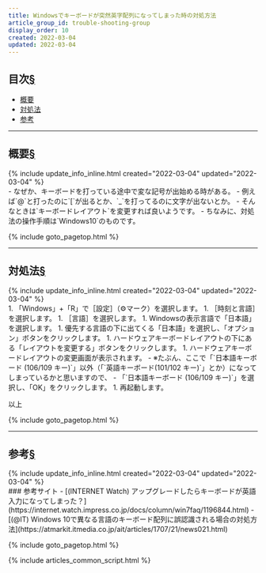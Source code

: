 ```yaml
---
title: Windowsでキーボードが突然英字配列になってしまった時の対処方法
article_group_id: trouble-shooting-group
display_order: 10
created: 2022-03-04
updated: 2022-03-04
---
```


## <a name="index">目次</a><a class="heading-anchor-permalink" href="#目次">§</a>

<ul id="index_ul">
<li><a href="#概要">概要</a></li>
<li><a href="#対処法">対処法</a></li>
<li><a href="#参考">参考</a></li>
</ul>

* * *
## <a name="概要">概要</a><a class="heading-anchor-permalink" href="#概要">§</a>
<div class="chapter-updated">{% include update_info_inline.html created="2022-03-04" updated="2022-03-04" %}</div>
- なぜか、キーボードを打っている途中で変な記号が出始める時がある。
  - 例えば`@`と打ったのに`[`が出るとか、`_`を打ってるのに文字が出ないとか。
- そんなときは`キーボードレイアウト`を変更すれば良いようです。
- ちなみに、対処法の操作手順は`Windows10`のものです。

{% include goto_pagetop.html %}

* * *
## <a name="対処法">対処法</a><a class="heading-anchor-permalink" href="#対処法">§</a>
<div class="chapter-updated">{% include update_info_inline.html created="2022-03-04" updated="2022-03-04" %}</div>
1. 「Windows」+「R」で［設定］（⚙マーク）を選択します。
1. ［時刻と言語］を選択します。
1. ［言語］を選択します。
1. Windowsの表示言語で「日本語」を選択します。
1. 優先する言語の下に出てくる「日本語」を選択し、「オプション」ボタンをクリックします。
1. ハードウェアキーボードレイアウトの下にある「レイアウトを変更する」ボタンをクリックします。
1. ハードウェアキーボードレイアウトの変更画面が表示されます。
  - ※たぶん、ここで「`日本語キーボード (106/109 キー)`」以外（「`英語キーボード(101/102 キー)`」とか）になってしまっているかと思いますので、
  - 「`日本語キーボード (106/109 キー)`」を選択し、「OK」をクリックします。
1. 再起動します。

以上

{% include goto_pagetop.html %}

* * *
## <a name="参考">参考</a><a class="heading-anchor-permalink" href="#参考">§</a>
<div class="chapter-updated">{% include update_info_inline.html created="2022-03-04" updated="2022-03-04" %}</div>
### 参考サイト
- [(INTERNET Watch) アップグレードしたらキーボードが英語入力になってしまった？](https://internet.watch.impress.co.jp/docs/column/win7faq/1196844.html)
- [(@IT) Windows 10で異なる言語のキーボード配列に誤認識される場合の対処方法](https://atmarkit.itmedia.co.jp/ait/articles/1707/21/news021.html)

{% include goto_pagetop.html %}

{% include articles_common_script.html %}
